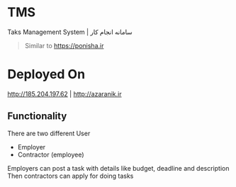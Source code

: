 # TMS
Taks Management System | سامانه انجام کار

> Similar to https://ponisha.ir

# Deployed On
http://185.204.197.62 | http://azaranik.ir

## Functionality
There are two different User
+ Employer
+ Contractor (employee)

Employers can post a task with details like budget, deadline and description
Then contractors can apply for doing tasks
